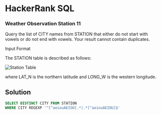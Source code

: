 # HackerRank SQL

### Weather Observation Station 11

Query the list of CITY names from STATION that either do not start with vowels or do not end with vowels. Your result cannot contain duplicates.

Input Format

The STATION table is described as follows:

![Station Table](https://s3.amazonaws.com/hr-challenge-images/9336/1449345840-5f0a551030-Station.jpg)

where LAT_N is the northern latitude and LONG_W is the western longitude. 

## Solution
```sql
SELECT DISTINCT CITY FROM STATION
WHERE CITY REGEXP '^[^aeiouAEIOU].*|.*[^aeiouAEIOU]$'
```
